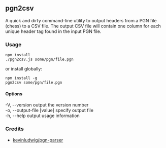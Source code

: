 ## pgn2csv

A quick and dirty command-line utility to output headers from a PGN file (chess) to a CSV file. The output CSV file will contain one column for each unique header tag found in the input PGN file.

### Usage

```
npm install
./pgn2csv.js some/pgn/file.pgn
```

or install globally:

```
npm install -g
pgn2csv some/pgn/file.pgn
```

#### Options

  -V, --version              output the version number  
  -o, --output-file [value]  specify output file  
  -h, --help                 output usage information  

### Credits

- [kevinludwig/pgn-parser](https://github.com/kevinludwig/pgn-parser)
